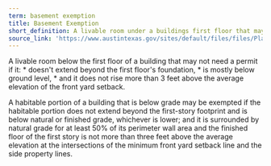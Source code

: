 ```yaml
---
term: basement exemption
title: Basement Exemption
short_definition: A livable room under a buildings first floor that may not need a permit. Learn more.
source_link: 'https://www.austintexas.gov/sites/default/files/files/Planning/Applications_Forms/new_con_addtn_app_AWU.pdf,New Construction Application'
---
```



A livable room below the first floor of a building that may not need a permit if it: \* doesn't extend beyond the first floor's foundation, \* is mostly below ground level, \* and it does not rise more than 3 feet above the average elevation of the front yard setback.

A habitable portion of a building that is below grade may be exempted if the habitable portion does not extend beyond the first-story footprint and is below natural or finished grade, whichever is lower; and it is surrounded by natural grade for at least 50% of its perimeter wall area and the finished floor of the first story is not more than three feet above the average elevation at the intersections of the minimum front yard setback line and the side property lines.